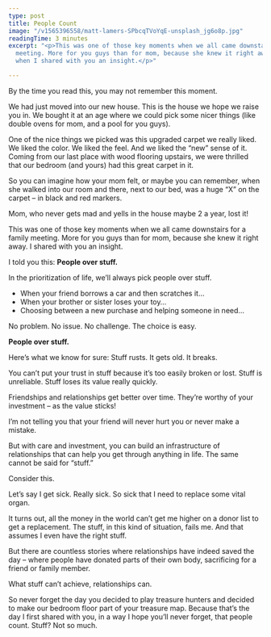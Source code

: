 ```yaml
---
type: post
title: People Count
image: "/v1565396558/matt-lamers-SPbcqTVoYqE-unsplash_jg6o8p.jpg"
readingTime: 3 minutes
excerpt: "<p>This was one of those key moments when we all came downstairs for a family
  meeting. More for you guys than for mom, because she knew it right away. That's
  when I shared with you an insight.</p>"

---
```

By the time you read this, you may not remember this moment.

We had just moved into our new house. This is the house we hope we raise you in. We bought it at an age where we could pick some nicer things (like double ovens for mom, and a pool for you guys).

One of the nice things we picked was this upgraded carpet we really liked. We liked the color. We liked the feel. And we liked the “new” sense of it. Coming from our last place with wood flooring upstairs, we were thrilled that our bedroom (and yours) had this great carpet in it.

So you can imagine how your mom felt, or maybe you can remember, when she walked into our room and there, next to our bed, was a huge “X” on the carpet – in black and red markers.

Mom, who never gets mad and yells in the house maybe 2 a year, lost it!

This was one of those key moments when we all came downstairs for a family meeting. More for you guys than for mom, because she knew it right away. I shared with you an insight.

I told you this: **People over stuff.**

In the prioritization of life, we’ll always pick people over stuff.

* When your friend borrows a car and then scratches it…
* When your brother or sister loses your toy…
* Choosing between a new purchase and helping someone in need…

No problem. No issue. No challenge. The choice is easy.

**People over stuff.**

Here’s what we know for sure: Stuff rusts. It gets old. It breaks.

You can’t put your trust in stuff because it’s too easily broken or lost. Stuff is unreliable. Stuff loses its value really quickly.

Friendships and relationships get better over time. They’re worthy of your investment – as the value sticks!

I’m not telling you that your friend will never hurt you or never make a mistake.

But with care and investment, you can build an infrastructure of relationships that can help you get through anything in life. The same cannot be said for “stuff.”

Consider this.

Let’s say I get sick. Really sick. So sick that I need to replace some vital organ.

It turns out, all the money in the world can’t get me higher on a donor list to get a replacement. The stuff, in this kind of situation, fails me. And that assumes I even have the right stuff.

But there are countless stories where relationships have indeed saved the day – where people have donated parts of their own body, sacrificing for a friend or family member.

What stuff can’t achieve, relationships can.

So never forget the day you decided to play treasure hunters and decided to make our bedroom floor part of your treasure map. Because that’s the day I first shared with you, in a way I hope you’ll never forget, that people count. Stuff? Not so much.